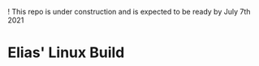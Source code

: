 ! This repo is under construction and is expected to be ready by July 7th 2021

# Elias' Linux Build
